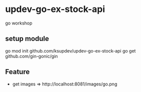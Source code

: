 # updev-go-ex-stock-api
go workshop

## setup module
go mod init github.com/ksupdev/updev-go-ex-stock-api
go get github.com/gin-gonic/gin

## Feature

- get images => http://localhost:8081/images/go.png